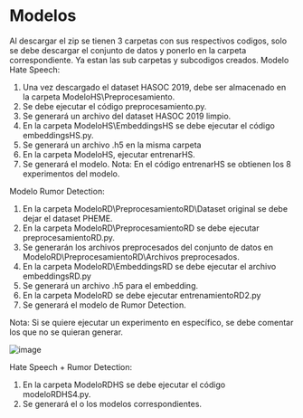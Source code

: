 # Modelos
Al descargar el zip se tienen 3 carpetas con sus respectivos codigos, solo se debe descargar el conjunto de datos y ponerlo en la carpeta correspondiente. Ya estan las sub carpetas y subcodigos creados.
Modelo Hate Speech:
1. Una vez descargado el dataset HASOC 2019, debe ser almacenado en la carpeta ModeloHS\Preprocesamiento.
2. Se debe ejecutar el código preprocesamiento.py.
3. Se generará un archivo del dataset HASOC 2019 limpio.
4. En la carpeta ModeloHS\EmbeddingsHS se debe ejecutar el código embeddingsHS.py.
5. Se generará un archivo .h5 en la misma carpeta
6. En la carpeta ModeloHS, ejecutar entrenarHS.
7. Se generará el modelo.
Nota: En el código entrenarHS se obtienen los 8 experimentos del modelo.


Modelo Rumor Detection:
1. En la carpeta ModeloRD\PreprocesamientoRD\Dataset original se debe dejar el dataset PHEME.
2. En la carpeta ModeloRD\PreprocesamientoRD se debe ejecutar preprocesamientoRD.py.
3. Se generarán los archivos preprocesados del conjunto de datos en ModeloRD\PreprocesamientoRD\Archivos preprocesados.
4. En la carpeta ModeloRD\EmbeddingsRD se debe ejecutar el archivo embeddingsRD.py
5. Se generará un archivo .h5 para el embedding.
6. En la carpeta ModeloRD se debe ejecutar entrenamientoRD2.py
7. Se generará el modelo de Rumor Detection.

Nota: Si se quiere ejecutar un experimento en específico, se debe comentar los  que no se quieran generar.

![image](https://github.com/user-attachments/assets/1b0c1e78-fb9c-4c1b-a182-97fe6ff91fc6)

Hate Speech + Rumor Detection:
1. En  la carpeta ModeloRDHS se debe ejecutar el código modeloRDHS4.py.
2. Se generará el o los modelos correspondientes.
